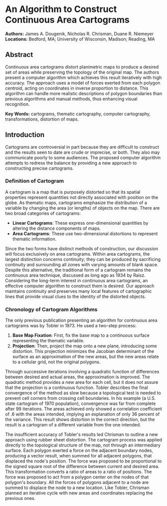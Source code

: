 # An Algorithm to Construct Continuous Area Cartograms  

**Authors:** James A. Dougenik, Nicholas R. Chrisman, Duane R. Niemeyer  
**Locations:** Bedford, MA; University of Wisconsin, Madison; Reading, MA

## Abstract

Continuous area cartograms distort planimetric maps to produce a desired set of areas while preserving the topology of the original map. The authors present a computer algorithm which achieves this result iteratively with high accuracy. The approach uses a model of forces exerted from each polygon centroid, acting on coordinates in inverse proportion to distance. This algorithm can handle more realistic descriptions of polygon boundaries than previous algorithms and manual methods, thus enhancing visual recognition.

**Key Words:** cartograms, thematic cartography, computer cartography, transformations, distortion of maps.

## Introduction

Cartograms are controversial in part because they are difficult to construct and the results seen to date are crude or imprecise, or both. They also may communicate poorly to some audiences. The proposed computer algorithm attempts to redress the balance by providing a new approach to constructing precise cartograms.

### Definition of Cartogram

A cartogram is a map that is purposely distorted so that its spatial properties represent quantities not directly associated with position on the globe. As thematic maps, cartograms emphasize the distribution of a variable by changing the area (or lengths) of objects on the map. There are two broad categories of cartograms:

- **Linear Cartograms**: These express one-dimensional quantities by altering the distance components of maps.
- **Area Cartograms**: These use two-dimensional distortions to represent thematic information.

Since the two forms have distinct methods of construction, our discussion will focus exclusively on area cartograms. Within area cartograms, the largest distinction concerns continuity; they can be produced by sacrificing continuity and surrounding all zones with varying amounts of blank space. Despite this alternative, the traditional form of a cartogram remains the continuous area technique, discussed as long ago as 1934 by Raisz. Considering the long-term interest in continuous area cartograms, an effective computer algorithm to construct them is desired. Our approach maintains continuity and preserves many local features of cartographic lines that provide visual clues to the identity of the distorted objects.

### Chronology of Cartogram Algorithms

The only previous publication presenting an algorithm for continuous area cartograms was by Tobler in 1973. He used a two-step process:

1. **Base Map Fixation**: First, fix the base map to a continuous surface representing the thematic variable.
2. **Projection**: Then, project the map onto a new plane, introducing some distortion. This projection minimizes the Jacobian determinant of the surface as an approximation of the new areas, but the new areas relate to a cellular grid, not the original polygons.

Through successive iterations involving a quadratic function of differences between desired and actual areas, the approximation is improved. The quadratic method provides a new area for each cell, but it does not assure that the projection is a continuous function. Tobler describes the final convergence of the method as slow because a topological test is needed to prevent cell corners from crossing cell boundaries. In his example (a U.S. state cartogram of 1970 population), convergence was far from complete after 99 iterations. The areas achieved only showed a correlation coefficient of .6 with the areas intended, implying an explanation of only 36 percent of the variance. This result shows distortion in the correct direction, but the result is a cartogram of a different variable from the one intended.

The insufficient accuracy of Tobler's results led Chrisman to outline a new approach using rubber sheet distortion. The cartogram process was applied directly to the topological structure of the map, not through an intermediary surface. Each polygon exerted a force on the adjacent boundary nodes, producing a vector result, when summed for all adjacent polygons, that displaced the node's position. The force was proposed to be proportional to the signed square root of the difference between current and desired area. This transformation converts a ratio of areas to a ratio of positions. The force was proposed to act from a polygon center on the nodes of that polygon's boundary. All the forces of polygons adjacent to a node are summed to displace the node to a new location. Like Tobler, Chrisman planned an iterative cycle with new areas and coordinates replacing the previous ones.
